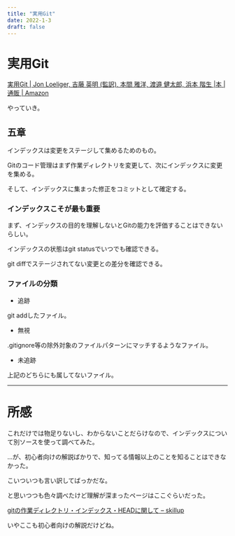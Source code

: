 ```yaml
---
title: "実用Git"
date: 2022-1-3
draft: false
---
```

# 実用Git



[実用Git | Jon Loeliger, 吉藤 英明 (監訳), 本間 雅洋, 渡邉 健太郎, 浜本 階生 |本 | 通販 | Amazon](https://www.amazon.co.jp/%E5%AE%9F%E7%94%A8Git-Jon-Loeliger/dp/4873114403)



やっていき。



## 五章



インデックスは変更をステージして集めるためのもの。



Gitのコード管理はまず作業ディレクトリを変更して、次にインデックスに変更を集める。



そして、インデックスに集まった修正をコミットとして確定する。



### インデックスこそが最も重要



まず、インデックスの目的を理解しないとGitの能力を評価することはできないらしい。



インデックスの状態はgit statusでいつでも確認できる。



git diffでステージされてない変更との差分を確認できる。



### ファイルの分類



* 追跡



git addしたファイル。



* 無視



.gitignore等の除外対象のファイルパターンにマッチするようなファイル。



* 未追跡



上記のどちらにも属してないファイル。



----



# 所感



これだけでは物足りないし、わからないことだらけなので、インデックスについて別ソースを使って調べてみた。



...が、初心者向けの解説ばかりで、知ってる情報以上のことを知ることはできなかった。



こいついつも言い訳してばっかだな。



と思いつつも色々調べたけど理解が深まったページはここぐらいだった。



[gitの作業ディレクトリ・インデックス・HEADに関して &#8211; skillup](http://skill-up-engineering.com/2015/12/08/post-1067/)



いやここも初心者向けの解説だけどね。
